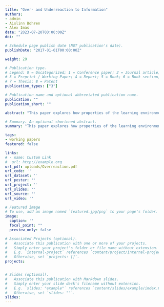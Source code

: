 ```yaml
---
title: "Over- and Underreaction to Information"
authors:
- admin
- Aislinn Bohren
- Alex Imas
date: "2023-07-20T00:00:00Z"
doi: ""

# Schedule page publish date (NOT publication's date).
publishDate: "2017-01-01T00:00:00Z"

weight: 20

# Publication type.
# Legend: 0 = Uncategorized; 1 = Conference paper; 2 = Journal article;
# 3 = Preprint / Working Paper; 4 = Report; 5 = Book; 6 = Book section;
# 7 = Thesis; 8 = Patent
publication_types: ["3"]

# Publication name and optional abbreviated publication name.
publication: ""
publication_short: ""

abstract: "This paper explores how properties of the learning environment determine how people react to information. We develop a two-stage model of belief formation where people first reduce complexity by channeling attention to a subset of states that are representative of the observed information, then evaluate this information using Bayes' rule subject to cognitive imprecision. The model predicts overreaction when environments are complex, signals are noisy, or priors are concentrated on intermediate states; it predicts underreaction when environments are simple, signals are precise, or priors concentrated on more extreme states. Results from a series of pre-registered experiments provide direct support for these predictions, as well as the proposed attentional mechanism. We show that the two-stage model is highly complete in capturing explainable variation in belief-updating; in particular, the interaction between the two psychological mechanisms is critical to explaining belief-formation in more complex settings. These results connect disparate findings in prior work: underreaction is typically found in laboratory studies, which feature simple learning settings, while overreaction is prevalent in financial markets, which feature more complex environments."

# Summary. An optional shortened abstract.
summary: "This paper explores how properties of the learning environment determine how people react to information. We develop a two-stage model of belief formation where people first reduce complexity by channeling attention to a subset of states that are representative of the observed information, then evaluate this information using Bayes' rule subject to cognitive imprecision. The model predicts overreaction when environments are complex, signals are noisy, or priors are concentrated on intermediate states; it predicts underreaction when environments are simple, signals are precise, or priors concentrated on more extreme states. Results from a series of pre-registered experiments provide direct support for these predictions, as well as the proposed attentional mechanism. We show that the two-stage model is highly complete in capturing explainable variation in belief-updating; in particular, the interaction between the two psychological mechanisms is critical to explaining belief-formation in more complex settings. These results connect disparate findings in prior work: underreaction is typically found in laboratory studies, which feature simple learning settings, while overreaction is prevalent in financial markets, which feature more complex environments."

tags:
- working papers
featured: false

links:
# - name: Custom Link
#  url: http://example.org
url_pdf: uploads/Overreaction.pdf
url_code: ''
url_dataset: ''
url_poster: ''
url_project: ''
url_slides: ''
url_source: ''
url_video: ''

# Featured image
# To use, add an image named `featured.jpg/png` to your page's folder. 
image:
  caption: ''
  focal_point: ""
  preview_only: false

# Associated Projects (optional).
#   Associate this publication with one or more of your projects.
#   Simply enter your project's folder or file name without extension.
#   E.g. `internal-project` references `content/project/internal-project/index.md`.
#   Otherwise, set `projects: []`.
projects:


# Slides (optional).
#   Associate this publication with Markdown slides.
#   Simply enter your slide deck's filename without extension.
#   E.g. `slides: "example"` references `content/slides/example/index.md`.
#   Otherwise, set `slides: ""`.
slides: 
---
```

